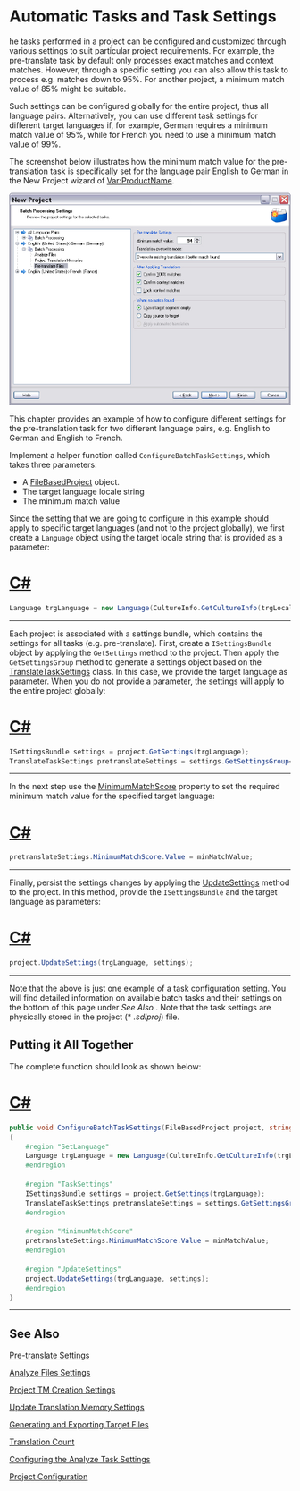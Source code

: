 Automatic Tasks and Task Settings
==

he tasks performed in a project can be configured and customized through various settings to suit particular project requirements. For example, the pre-translate task by default only processes exact matches and context matches. However, through a specific setting you can also allow this task to process e.g. matches down to 95%. For another project, a minimum match value of 85% might be suitable.

Such settings can be configured globally for the entire project, thus all language pairs. Alternatively, you can use different task settings for different target languages if, for example, German requires a minimum match value of 95%, while for French you need to use a minimum match value of 99%.

The screenshot below illustrates how the minimum match value for the pre-translation task is specifically set for the language pair English to German in the New Project wizard of <Var:ProductName>.

![BatchTaskSettings](images/BatchTaskSettings.jpg)

This chapter provides an example of how to configure different settings for the pre-translation task for two different language pairs, e.g. English to German and English to French.

Implement a helper function called ```ConfigureBatchTaskSettings```, which takes three parameters:

* A [FileBasedProject](../../api/projectautomation/Sdl.ProjectAutomation.FileBased.FileBasedProject.yml) object.
* The target language locale string
* The minimum match value


Since the setting that we are going to configure in this example should apply to specific target languages (and not to the project globally), we first create a ```Language``` object using the target locale string that is provided as a parameter:

# [C#](#tab/tabid-1)
```CS
Language trgLanguage = new Language(CultureInfo.GetCultureInfo(trgLocale));
```
***

Each project is associated with a settings bundle, which contains the settings for all tasks (e.g. pre-translate). First, create a ```ISettingsBundle``` object by applying the ```GetSettings``` method to the project. Then apply the ```GetSettingsGroup``` method to generate a settings object based on the [TranslateTaskSettings](../../api/projectautomation/Sdl.ProjectAutomation.Settings.TranslateTaskSettings.yml) class. In this case, we provide the target language as parameter. When you do not provide a parameter, the settings will apply to the entire project globally:

# [C#](#tab/tabid-2)
```CS
ISettingsBundle settings = project.GetSettings(trgLanguage);
TranslateTaskSettings pretranslateSettings = settings.GetSettingsGroup<TranslateTaskSettings>();
```
***

In the next step use the [MinimumMatchScore](../../api/projectautomation/Sdl.ProjectAutomation.Settings.TranslateTaskSettings.yml#Sdl_ProjectAutomation_Settings_TranslateTaskSettings_MinimumMatchScore) property to set the required minimum match value for the specified target language:

# [C#](#tab/tabid-3)
```CS
pretranslateSettings.MinimumMatchScore.Value = minMatchValue;
```
***

Finally, persist the settings changes by applying the [UpdateSettings](../../api/projectautomation/Sdl.ProjectAutomation.FileBased.FileBasedProject.yml#Sdl_ProjectAutomation_FileBased_FileBasedProject_UpdateSettings_Sdl_Core_Globalization_Language_Sdl_Core_Settings_ISettingsBundle_) method to the project. In this method, provide the ```ISettingsBundle``` and the target language as parameters:

# [C#](#tab/tabid-4)
```CS
project.UpdateSettings(trgLanguage, settings);
```
***

Note that the above is just one example of a task configuration setting. You will find detailed information on available batch tasks and their settings on the bottom of this page under *See Also* . Note that the task settings are physically stored in the project (* *.sdlproj*) file.

Putting it All Together
--

The complete function should look as shown below:

# [C#](#tab/tabid-5)
```CS
public void ConfigureBatchTaskSettings(FileBasedProject project, string trgLocale, int minMatchValue)
{
    #region "SetLanguage"
    Language trgLanguage = new Language(CultureInfo.GetCultureInfo(trgLocale));
    #endregion

    #region "TaskSettings"
    ISettingsBundle settings = project.GetSettings(trgLanguage);
    TranslateTaskSettings pretranslateSettings = settings.GetSettingsGroup<TranslateTaskSettings>();
    #endregion

    #region "MinimumMatchScore"
    pretranslateSettings.MinimumMatchScore.Value = minMatchValue;
    #endregion

    #region "UpdateSettings"
    project.UpdateSettings(trgLanguage, settings);
    #endregion
}
```
***

See Also
--
[Pre-translate Settings](pre_translate_settings.md)

[Analyze Files Settings](analyze_files_settings.md)

[Project TM Creation Settings](project_tm_creation_settings.md)

[Update Translation Memory Settings](update_translation_memory_settings.md)

[Generating and Exporting Target Files](generating_and_exporting_target_files.md)

[Translation Count](translation_count.md)

[Configuring the Analyze Task Settings](configuring_the_project_properties.md)

[Project Configuration](project_configuration.md)